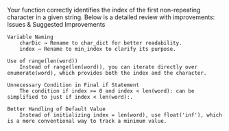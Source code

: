 Your function correctly identifies the index of the first non-repeating character in a given string. Below is a detailed review with improvements:
Issues & Suggested Improvements

    Variable Naming
        charDic → Rename to char_dict for better readability.
        index → Rename to min_index to clarify its purpose.

    Use of range(len(word))
        Instead of range(len(word)), you can iterate directly over enumerate(word), which provides both the index and the character.

    Unnecessary Condition in Final if Statement
        The condition if index >= 0 and index < len(word): can be simplified to just if index < len(word):.

    Better Handling of Default Value
        Instead of initializing index = len(word), use float('inf'), which is a more conventional way to track a minimum value.